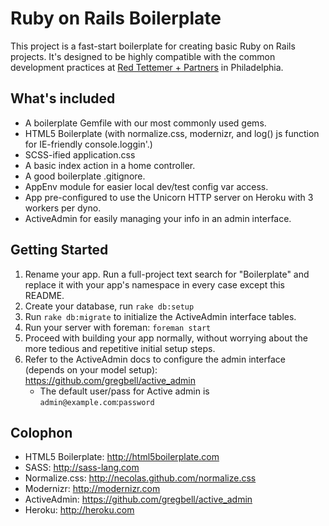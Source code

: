 # Ruby on Rails Boilerplate
This project is a fast-start boilerplate for creating basic Ruby on Rails projects. It's designed to be highly compatible with the common development practices at [Red Tettemer + Partners](http://redtettemer.com) in Philadelphia. 


## What's included
- A boilerplate Gemfile with our most commonly used gems.
- HTML5 Boilerplate (with normalize.css, modernizr, and log() js function for IE-friendly console.loggin'.) 
- SCSS-ified application.css
- A basic index action in a home controller.
- A good boilerplate .gitignore.
- AppEnv module for easier local dev/test config var access.
- App pre-configured to use the Unicorn HTTP server on Heroku with 3 workers per dyno.
- ActiveAdmin for easily managing your info in an admin interface.


## Getting Started
1. Rename your app. Run a full-project text search for "Boilerplate" and replace it with your app's namespace in every case except this README.
2. Create your database, run `rake db:setup`
3. Run `rake db:migrate` to initialize the ActiveAdmin interface tables.
4. Run your server with foreman: `foreman start`
5. Proceed with building your app normally, without worrying about the more tedious and repetitive initial setup steps.
6. Refer to the ActiveAdmin docs to configure the admin interface (depends on your model setup): <https://github.com/gregbell/active_admin>
	- The default user/pass for Active admin is `admin@example.com`:`password`

## Colophon
- HTML5 Boilerplate: <http://html5boilerplate.com>
- SASS: <http://sass-lang.com>
- Normalize.css: <http://necolas.github.com/normalize.css>
- Modernizr: <http://modernizr.com>
- ActiveAdmin: <https://github.com/gregbell/active_admin>
- Heroku: <http://heroku.com>